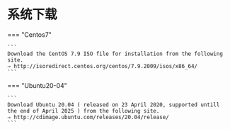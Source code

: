 # 系统下载


=== "Centos7"

    ```
    Download the CentOS 7.9 ISO file for installation from the following site.
    ⇒ http://isoredirect.centos.org/centos/7.9.2009/isos/x86_64/
    ```


=== "Ubuntu20-04"

    ```
    Download Ubuntu 20.04 ( released on 23 April 2020, supported untill the end of April 2025 ) from the following site.
    ⇒ http://cdimage.ubuntu.com/releases/20.04/release/
    ```